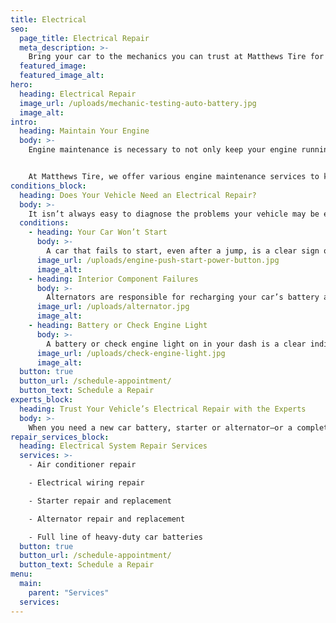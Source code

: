 ```yaml
---
title: Electrical
seo:
  page_title: Electrical Repair
  meta_description: >-
    Bring your car to the mechanics you can trust at Matthews Tire for replacement car batteries, starters and any other electrical repair service.
  featured_image:
  featured_image_alt:
hero:
  heading: Electrical Repair
  image_url: /uploads/mechanic-testing-auto-battery.jpg
  image_alt:
intro:
  heading: Maintain Your Engine
  body: >-
    Engine maintenance is necessary to not only keep your engine running efficiently and safely, but also to improve the overall performance and longevity of your vehicle. Keeping up with a proper engine maintenance routine may seem like a daunting task, but you’ll save yourself a lot of headaches and money by avoiding engine failure. 


    At Matthews Tire, we offer various engine maintenance services to keep your vehicle in the best condition possible, including oil changes, full engine inspections and more.
conditions_block:
  heading: Does Your Vehicle Need an Electrical Repair?
  body: >-
    It isn’t always easy to diagnose the problems your vehicle may be experiencing. If you’re not quite sure what may be going wrong, you can always count on Matthews Tire to provide comprehensive inspections and diagnoses. For your current peace of mind, here are some of the most common signs of vehicle electrical problems:
  conditions:
    - heading: Your Car Won’t Start
      body: >-
        A car that fails to start, even after a jump, is a clear sign of electrical issues. This could be caused by an old car battery in need of replacement or a failing starter. Even if you do get your car to start with a jump, but have to do so frequently because the battery continues to die, this is a strong indicator that it’s time to replace your car battery.
      image_url: /uploads/engine-push-start-power-button.jpg
      image_alt:
    - heading: Interior Component Failures
      body: >-
        Alternators are responsible for recharging your car’s battery and controlling the electrical components within your vehicle. If you notice that your car windows stop working, or that your dash and overhead lights flicker or dim, it could be an indication that your alternator is failing and in need of repair.
      image_url: /uploads/alternator.jpg
      image_alt:
    - heading: Battery or Check Engine Light
      body: >-
        A battery or check engine light on in your dash is a clear indication that something is amiss with your vehicle’s battery or electrical system. The expert team at your local Matthews Tire can quickly inspect your vehicle and determine the cause of this problem, as well as make the repairs and replacements necessary to keep you rolling.
      image_url: /uploads/check-engine-light.jpg
      image_alt:
  button: true
  button_url: /schedule-appointment/
  button_text: Schedule a Repair
experts_block:
  heading: Trust Your Vehicle’s Electrical Repair with the Experts
  body: >-
    When you need a new car battery, starter or alternator—or a complete electrical inspection and repair services, the expert mechanics at Matthews Tire are here to help. Our ASE master certified technicians have the expertise and dealer-quality tools necessary to get your electrical system and components back into top shape.
repair_services_block:
  heading: Electrical System Repair Services
  services: >-
    - Air conditioner repair

    - Electrical wiring repair

    - Starter repair and replacement

    - Alternator repair and replacement

    - Full line of heavy-duty car batteries
  button: true
  button_url: /schedule-appointment/
  button_text: Schedule a Repair
menu:
  main:
    parent: "Services"
  services:
---
```

